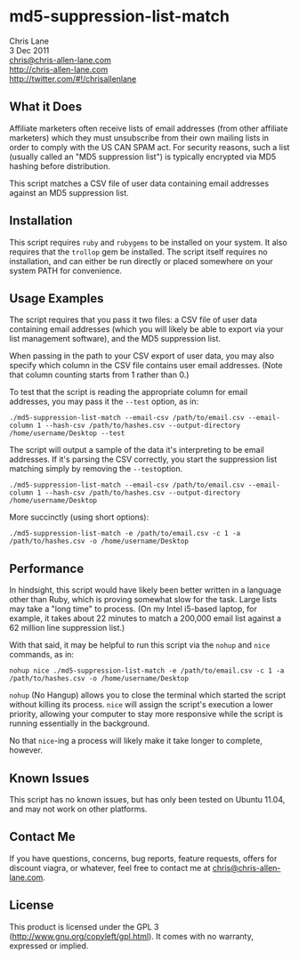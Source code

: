 md5-suppression-list-match
=================
Chris Lane  
3 Dec 2011  
chris@chris-allen-lane.com  
http://chris-allen-lane.com  
http://twitter.com/#!/chrisallenlane


What it Does
------------
Affiliate marketers often receive lists of email addresses (from other
affiliate marketers) which they must unsubscribe from their own mailing
lists in order to comply with the US CAN SPAM act. For security reasons,
such a list (usually called an "MD5 suppression list") is typically
encrypted via MD5 hashing before distribution.

This script matches a CSV file of user data containing email addresses
against an MD5 suppression list.


Installation
------------
This script requires `ruby` and `rubygems` to be installed on
your system. It also requires that the `trollop` gem be installed. The
script itself requires no installation, and can either be run directly
or placed somewhere on your system PATH for convenience.


Usage Examples
--------------
The script requires that you pass it two files: a CSV file of user data
containing email addresses (which you will likely be able to export via
your list management software), and the MD5 suppression list.

When passing in the path to your CSV export of user data, you may also
specify which column in the CSV file contains user email addresses. (Note
that column counting starts from 1 rather than 0.)

To test that the script is reading the appropriate column for email addresses,
you may pass it the `--test` option, as in:

    ./md5-suppression-list-match --email-csv /path/to/email.csv --email-column 1 --hash-csv /path/to/hashes.csv --output-directory /home/username/Desktop --test

The script will output a sample of the data it's interpreting to be email
addresses. If it's parsing the CSV correctly, you start the suppression
list matching simply by removing the `--test`option.

    ./md5-suppression-list-match --email-csv /path/to/email.csv --email-column 1 --hash-csv /path/to/hashes.csv --output-directory /home/username/Desktop
    
More succinctly (using short options):

    ./md5-suppression-list-match -e /path/to/email.csv -c 1 -a /path/to/hashes.csv -o /home/username/Desktop


Performance
-----------
In hindsight, this script would have likely been better written in a language
other than Ruby, which is proving somewhat slow for the task. Large lists
may take a "long time" to process. (On my Intel i5-based laptop, for example,
it takes about 22 minutes to match a 200,000 email list against a 62
million line suppression list.)

With that said, it may be helpful to run this script via the `nohup` and
`nice` commands, as in:

    nohup nice ./md5-suppression-list-match -e /path/to/email.csv -c 1 -a /path/to/hashes.csv -o /home/username/Desktop
    
`nohup` (No Hangup) allows you to close the terminal which started the script
without killing its process. `nice` will assign the script's execution
a lower priority, allowing your computer to stay more responsive while
the script is running essentially in the background.

No that `nice`-ing a process will likely make it take longer to complete,
however.


Known Issues
------------
This script has no known issues, but has only been tested on Ubuntu
11.04, and may not work on other platforms.


Contact Me
-------------
If you have questions, concerns, bug reports, feature requests, offers
for discount viagra, or whatever, feel free to contact me at
chris@chris-allen-lane.com.


License
-------
This product is licensed under the GPL 3 (http://www.gnu.org/copyleft/gpl.html).
It comes with no warranty, expressed or implied.

